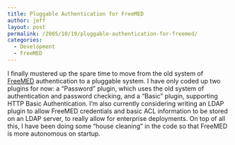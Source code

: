 ```yaml
---
title: Pluggable Authentication for FreeMED
author: jeff
layout: post
permalink: /2005/10/19/pluggable-authentication-for-freemed/
categories:
  - Development
  - FreeMED
---
```


I finally mustered up the spare time to move from the old system of [FreeMED][1] authentication to a pluggable system. I have only coded up two plugins for now: a “Password” plugin, which uses the old system of authentication and password checking, and a “Basic” plugin, supporting HTTP Basic Authentication. I’m also currently considering writing an LDAP plugin to allow FreeMED credentials and basic ACL information to be stored on an LDAP server, to really allow for enterprise deployments. On top of all this, I have been doing some “house cleaning” in the code so that FreeMED is more autonomous on startup.

 [1]: http://freemedsoftware.org/
